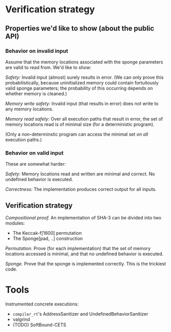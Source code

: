# Verification strategy

## Properties we'd like to show (about the public API)

### Behavior on invalid input

Assume that the memory locations associated with the sponge parameters
are valid to read from. We'd like to show:

*Safety:* Invalid input (almost) surely results in error. (We can only
prove this probabilistically, because uninitialized memory could contain
fortuitously valid sponge parameters; the probability of this occurring
depends on whether memory is cleaned.)

*Memory write safety:* Invalid input (that results in error) does not write to
any memory locations.

*Memory read safety:* Over all execution paths that result in error, the set of
memory locations read is of minimal size (for a deterministic program).

(Only a non-determinstic program can access the minimal set *on
all* execution paths.)

### Behavior on valid input

These are somewhat harder:

*Safety:* Memory locations read and written are minimal and correct. No
undefined behavior is executed.

*Correctness:* The implementation produces correct output for all inputs.

## Verification strategy

*Compositional proof.* An implementation of SHA-3 can be divided into
two modules:

  - The Keccak-f[1600] permutation
  - The Sponge[pad, ..] construction

*Permutation.* Prove (for each implementation) that the set of memory
locations accessed is minimal, and that no undefined behavior is
executed.

*Sponge.* Prove that the sponge is implemented correctly. This is the
trickiest code.

# Tools

Instrumented concrete executions:

  - `compiler_rt`'s AddressSanitizer and UndefinedBehaviorSanitizer
  - valgrind
  - (TODO) SoftBound-CETS
